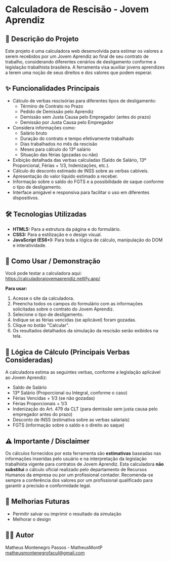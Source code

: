 # Calculadora de Rescisão - Jovem Aprendiz

## 🎯 Descrição do Projeto

Este projeto é uma calculadora web desenvolvida para estimar os valores a serem recebidos por um Jovem Aprendiz ao final de seu contrato de trabalho, considerando diferentes cenários de desligamento conforme a legislação trabalhista brasileira. A ferramenta visa auxiliar jovens aprendizes a terem uma noção de seus direitos e dos valores que podem esperar.

## ✨ Funcionalidades Principais

* Cálculo de verbas rescisórias para diferentes tipos de desligamento:
    * Término de Contrato no Prazo
    * Pedido de Demissão pelo Aprendiz
    * Demissão sem Justa Causa pelo Empregador (antes do prazo)
    * Demissão por Justa Causa pelo Empregador
* Considera informações como:
    * Salário bruto
    * Duração do contrato e tempo efetivamente trabalhado
    * Dias trabalhados no mês da rescisão
    * Meses para cálculo do 13º salário
    * Situação das férias (gozadas ou não)
* Exibição detalhada das verbas calculadas (Saldo de Salário, 13º Proporcional, Férias + 1/3, Indenizações, etc.).
* Cálculo do desconto estimado de INSS sobre as verbas cabíveis.
* Apresentação do valor líquido estimado a receber.
* Informação sobre o saldo do FGTS e a possibilidade de saque conforme o tipo de desligamento.
* Interface amigável e responsiva para facilitar o uso em diferentes dispositivos.

## 🛠️ Tecnologias Utilizadas

* **HTML5:** Para a estrutura da página e do formulário.
* **CSS3:** Para a estilização e o design visual.
* **JavaScript (ES6+):** Para toda a lógica de cálculo, manipulação do DOM e interatividade.

## 🚀 Como Usar / Demonstração

Você pode testar a calculadora aqui: https://calculadorajovemaprendiz.netlify.app/

**Para usar:**
1.  Acesse o site da calculadora.
2.  Preencha todos os campos do formulário com as informações solicitadas sobre o contrato do Jovem Aprendiz.
3.  Selecione o tipo de desligamento.
4.  Indique se as férias vencidas (se aplicável) foram gozadas.
5.  Clique no botão "Calcular".
6.  Os resultados detalhados da simulação da rescisão serão exibidos na tela.

## 📝 Lógica de Cálculo (Principais Verbas Consideradas)

A calculadora estima as seguintes verbas, conforme a legislação aplicável ao Jovem Aprendiz:
* Saldo de Salário
* 13º Salário (Proporcional ou Integral, conforme o caso)
* Férias Vencidas + 1/3 (se não gozadas)
* Férias Proporcionais + 1/3
* Indenização do Art. 479 da CLT (para demissão sem justa causa pelo empregador antes do prazo)
* Desconto de INSS (estimativa sobre as verbas salariais)
* FGTS (informação sobre o saldo e o direito ao saque)

## ⚠️ Importante / Disclaimer

Os cálculos fornecidos por esta ferramenta são **estimativas** baseadas nas informações inseridas pelo usuário e na interpretação da legislação trabalhista vigente para contratos de Jovem Aprendiz.
Esta calculadora **não substitui** o cálculo oficial realizado pelo departamento de Recursos Humanos da empresa ou por um profissional contador. Recomenda-se sempre a conferência dos valores por um profissional qualificado para garantir a precisão e conformidade legal.

## 🔮 Melhorias Futuras
* Permitir salvar ou imprimir o resultado da simulação
* Melhorar o design

## 🧑‍💻 Autor

Matheus Montenegro Passos - MatheusMontP
matheusmontenegrofacul@gmail.com
